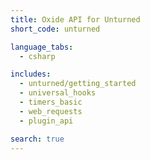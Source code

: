 ```yaml
---
title: Oxide API for Unturned
short_code: unturned

language_tabs:
  - csharp

includes:
  - unturned/getting_started
  - universal_hooks
  - timers_basic
  - web_requests
  - plugin_api

search: true
---
```

